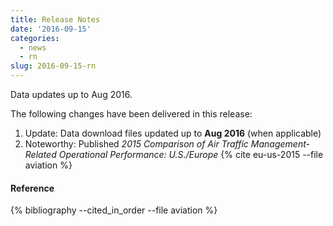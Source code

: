 ```yaml
---
title: Release Notes
date: '2016-09-15'
categories:
  - news
  - rn
slug: 2016-09-15-rn
---
```


Data updates up to Aug 2016.

The following changes have been delivered in this release:

1. Update: Data download files updated up to **Aug 2016** (when applicable)
1. Noteworthy: Published *2015 Comparison of Air Traffic Management-Related Operational Performance: U.S./Europe*
   {% cite eu-us-2015 --file aviation  %}




#### Reference

{% bibliography --cited_in_order --file aviation %}
